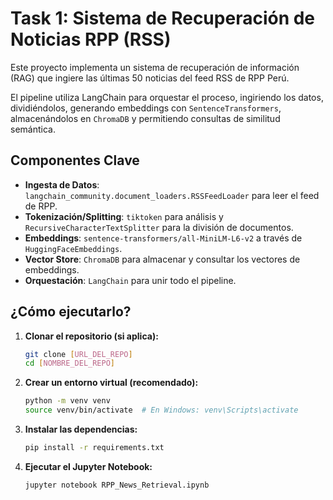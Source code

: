 # Task 1: Sistema de Recuperación de Noticias RPP (RSS)

Este proyecto implementa un sistema de recuperación de información (RAG) que ingiere las últimas 50 noticias del feed RSS de RPP Perú.

El pipeline utiliza LangChain para orquestar el proceso, ingiriendo los datos, dividiéndolos, generando embeddings con `SentenceTransformers`, almacenándolos en `ChromaDB` y permitiendo consultas de similitud semántica.

## Componentes Clave

* **Ingesta de Datos**: `langchain_community.document_loaders.RSSFeedLoader` para leer el feed de RPP.
* **Tokenización/Splitting**: `tiktoken` para análisis y `RecursiveCharacterTextSplitter` para la división de documentos.
* **Embeddings**: `sentence-transformers/all-MiniLM-L6-v2` a través de `HuggingFaceEmbeddings`.
* **Vector Store**: `ChromaDB` para almacenar y consultar los vectores de embeddings.
* **Orquestación**: `LangChain` para unir todo el pipeline.

## ¿Cómo ejecutarlo?

1.  **Clonar el repositorio (si aplica):**
    ```bash
    git clone [URL_DEL_REPO]
    cd [NOMBRE_DEL_REPO]
    ```

2.  **Crear un entorno virtual (recomendado):**
    ```bash
    python -m venv venv
    source venv/bin/activate  # En Windows: venv\Scripts\activate
    ```

3.  **Instalar las dependencias:**
    ```bash
    pip install -r requirements.txt
    ```

4.  **Ejecutar el Jupyter Notebook:**
    ```bash
    jupyter notebook RPP_News_Retrieval.ipynb
    ```
